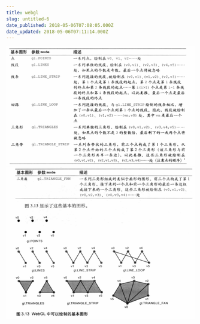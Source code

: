```yaml
---
title: webgl
slug: untitled-6
date_published: 2018-05-06T07:08:05.000Z
date_updated: 2018-05-06T07:11:14.000Z
---
```


![](/source/images/2018/05/1.png)
![](/source/images/2018/05/2.png)
